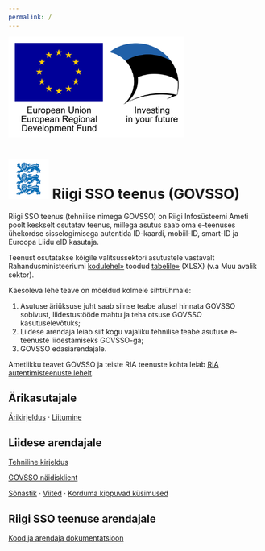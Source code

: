 ```yaml
---
permalink: /
---
```


<img src='img/eu_regional_development_fund_horizontal.jpg' width="350" height="200" alt="European Union European Regional Development Fund"/>

# <img src='img/LOVID.png' style='width: 80px;'> Riigi SSO teenus (GOVSSO)

Riigi SSO teenus (tehnilise nimega GOVSSO) on Riigi Infosüsteemi Ameti poolt keskselt osutatav teenus, millega asutus saab oma e-teenuses ühekordse sisselogimisega autentida ID-kaardi, mobiil-ID, smart-ID ja Euroopa Liidu eID kasutaja.

Teenust osutatakse kõigile valitsussektori asutustele vastavalt Rahandusministeeriumi [kodulehel»](https://www.rahandusministeerium.ee/et/riigihaldus) toodud [tabelile»](https://www.rahandusministeerium.ee/sites/default/files/riigihaldus/avaliku_sektori_asutused_asutuse_liikide_loikes_2021.xlsx) (XLSX) (v.a Muu avalik sektor).

Käesoleva lehe teave on mõeldud kolmele sihtrühmale:
1. Asutuse äriüksuse juht saab siinse teabe alusel hinnata GOVSSO sobivust, liidestustööde mahtu ja teha otsuse GOVSSO kasutuselevõtuks;
2. Liidese arendaja leiab siit kogu vajaliku tehnilise teabe asutuse e-teenuste liidestamiseks GOVSSO-ga;
3. GOVSSO edasiarendajale.

Ametlikku teavet GOVSSO ja teiste RIA teenuste kohta leiab [RIA autentimisteenuste lehelt](https://www.ria.ee/et/riigi-infosusteem/eid/partnerile.html#govsso). 

## Ärikasutajale

[Ärikirjeldus](BusinessDescription) · [Liitumine](Application)

## Liidese arendajale

[Tehniline kirjeldus](TechnicalSpecification)

[GOVSSO näidisklient](Example)

[Sõnastik](Sonastik) · [Viited](References) · [Korduma kippuvad küsimused](Faq)

## Riigi SSO teenuse arendajale

[Kood ja arendaja dokumentatsioon](https://github.com/e-gov/GOVSSO-Session)
